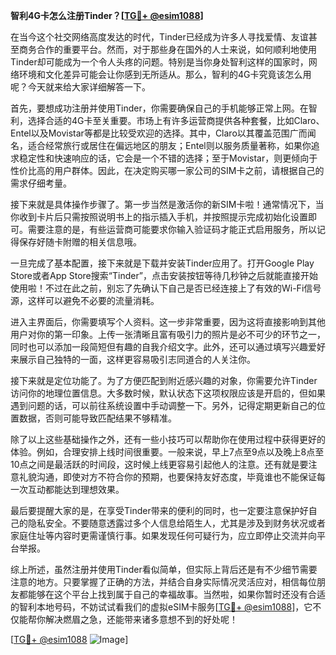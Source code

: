 **智利4G卡怎么注册Tinder？[[TG💪+ @esim1088](https://t.me/s/esim1088)]**

在当今这个社交网络高度发达的时代，Tinder已经成为许多人寻找爱情、友谊甚至商务合作的重要平台。然而，对于那些身在国外的人士来说，如何顺利地使用Tinder却可能成为一个令人头疼的问题。特别是当你身处智利这样的国家时，网络环境和文化差异可能会让你感到无所适从。那么，智利的4G卡究竟该怎么用呢？今天就来给大家详细解答一下。

首先，要想成功注册并使用Tinder，你需要确保自己的手机能够正常上网。在智利，选择合适的4G卡至关重要。市场上有许多运营商提供各种套餐，比如Claro、Entel以及Movistar等都是比较受欢迎的选择。其中，Claro以其覆盖范围广而闻名，适合经常旅行或居住在偏远地区的朋友；Entel则以服务质量著称，如果你追求稳定性和快速响应的话，它会是一个不错的选择；至于Movistar，则更倾向于性价比高的用户群体。因此，在决定购买哪一家公司的SIM卡之前，请根据自己的需求仔细考量。

接下来就是具体操作步骤了。第一步当然是激活你的新SIM卡啦！通常情况下，当你收到卡片后只需按照说明书上的指示插入手机，并按照提示完成初始化设置即可。需要注意的是，有些运营商可能要求你输入验证码才能正式启用服务，所以记得保存好随卡附赠的相关信息哦。

一旦完成了基本配置，接下来就是下载并安装Tinder应用了。打开Google Play Store或者App Store搜索“Tinder”，点击安装按钮等待几秒钟之后就能直接开始使用啦！不过在此之前，别忘了先确认下自己是否已经连接上了有效的Wi-Fi信号源，这样可以避免不必要的流量消耗。

进入主界面后，你需要填写个人资料。这一步非常重要，因为这将直接影响到其他用户对你的第一印象。上传一张清晰且富有吸引力的照片是必不可少的环节之一，同时也可以添加一段简短但有趣的自我介绍文字。此外，还可以通过填写兴趣爱好来展示自己独特的一面，这样更容易吸引志同道合的人关注你。

接下来就是定位功能了。为了方便匹配到附近感兴趣的对象，你需要允许Tinder访问你的地理位置信息。大多数时候，默认状态下这项权限应该是开启的，但如果遇到问题的话，可以前往系统设置中手动调整一下。另外，记得定期更新自己的位置数据，否则可能导致匹配结果不够精准。

除了以上这些基础操作之外，还有一些小技巧可以帮助你在使用过程中获得更好的体验。例如，合理安排上线时间很重要。一般来说，早上7点至9点以及晚上8点至10点之间是最活跃的时间段，这时候上线更容易引起他人的注意。还有就是要注意礼貌沟通，即使对方不符合你的预期，也要保持友好态度，毕竟谁也不能保证每一次互动都能达到理想效果。

最后要提醒大家的是，在享受Tinder带来的便利的同时，也一定要注意保护好自己的隐私安全。不要随意透露过多个人信息给陌生人，尤其是涉及到财务状况或者家庭住址等内容时更需谨慎行事。如果发现任何可疑行为，应立即停止交流并向平台举报。

综上所述，虽然注册并使用Tinder看似简单，但实际上背后还是有不少细节需要注意的地方。只要掌握了正确的方法，并结合自身实际情况灵活应对，相信每位朋友都能够在这个平台上找到属于自己的幸福故事。当然啦，如果你暂时还没有合适的智利本地号码，不妨试试看我们的虚拟eSIM卡服务[[TG💪+ @esim1088](https://t.me/s/esim1088)]，它不仅能帮你解决燃眉之急，还能带来诸多意想不到的好处呢！

[[TG💪+ @esim1088](https://t.me/s/esim1088) ![Image](https://i.postimg.cc/4NQfJmqS/Snipaste-2025-05-13-00-14-12.png)]